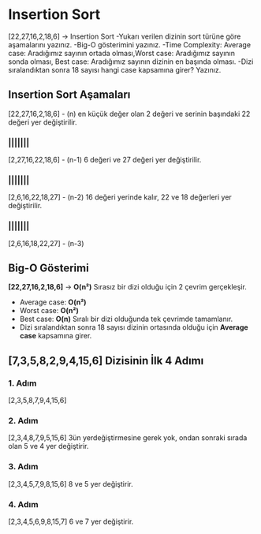 # Insertion Sort
[22,27,16,2,18,6] -> Insertion Sort
-Yukarı verilen dizinin sort türüne göre aşamalarını yazınız.
-Big-O gösterimini yazınız.
-Time Complexity: Average case: Aradığımız sayının ortada olması,Worst case: Aradığımız sayının sonda olması, Best case: Aradığımız sayının dizinin en başında olması.
-Dizi sıralandıktan sonra 18 sayısı hangi case kapsamına girer? Yazınız.
## Insertion Sort Aşamaları
[22,27,16,2,18,6] - (n)  en küçük değer olan 2 değeri ve serinin başındaki 22 değeri yer değiştirilir.
### |||||||
[2,27,16,22,18,6] - (n-1)  6 değeri ve 27 değeri yer değiştirilir.
### |||||||
[2,6,16,22,18,27] - (n-2)  16 değeri yerinde kalır, 22 ve 18 değerleri yer değiştirilir.
### |||||||
[2,6,16,18,22,27] - (n-3)
## Big-O Gösterimi
**[22,27,16,2,18,6]** -> **O(n²)** Sırasız bir dizi olduğu için 2 çevrim gerçekleşir.

- Average case: **O(n²)**
- Worst case: **O(n²)** 
- Best case: **O(n)** Sıralı bir dizi olduğunda tek çevrimde tamamlanır.
- Dizi sıralandıktan sonra 18 sayısı dizinin ortasında olduğu için **Average case** kapsamına girer.


## [7,3,5,8,2,9,4,15,6] Dizisinin İlk 4 Adımı
### 1. Adım
[2,3,5,8,7,9,4,15,6]
### 2. Adım
[2,3,4,8,7,9,5,15,6] 3ün yerdeğiştirmesine gerek yok, ondan sonraki sırada olan 5 ve 4 yer değiştirir.
### 3. Adım
[2,3,4,5,7,9,8,15,6] 8 ve 5 yer değiştirir.
### 4. Adım
[2,3,4,5,6,9,8,15,7] 6 ve 7 yer değiştirir.
